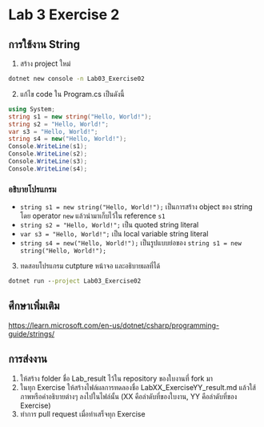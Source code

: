 # Lab 3 Exercise 2

## การใช้งาน String  

1. สร้าง project ใหม่

```cmd
dotnet new console -n Lab03_Exercise02
```

2. แก้ไข code ใน Program.cs เป็นดังนี้

```cs
using System;
string s1 = new string("Hello, World!");
string s2 = "Hello, World!";
var s3 = "Hello, World!";
string s4 = new("Hello, World!");
Console.WriteLine(s1);
Console.WriteLine(s2);
Console.WriteLine(s3);
Console.WriteLine(s4);
```

### อธิบายโปรแกรม

- `string s1 = new string("Hello, World!");` เป็นการสร้าง object ของ string โดย operator `new` แล้วนำมาเก็บไว้ใน reference `s1`
- `string s2 = "Hello, World!";` เป็น quoted string literal
- `var s3 = "Hello, World!";`  เป็น local variable string literal
- `string s4 = new("Hello, World!");` เป็นรูปแบบย่อของ `string s1 = new string("Hello, World!");`

3. ทดสอบโปรแกรม cutpture หน้าจอ และอธิบายผลที่ได้

```cmd
dotnet run --project Lab03_Exercise02
```

## ศึกษาเพิ่มเติม

<https://learn.microsoft.com/en-us/dotnet/csharp/programming-guide/strings/>

## การส่งงาน

1. ให้สร้าง folder ชื่อ Lab_result ไว้ใน repository ของใบงานที่ fork มา
2. ในทุก Exercise ให้สร้างไฟล์ผลการทดลองชื่อ LabXX_ExerciseYY_result.md แล้วใส้ภาพหรือคำอธิบายต่างๆ ลงไปในไฟล์นั้น (XX คือลำดับที่ของใบงาน, YY คือลำดับที่ของ Exercise)
3. ทำการ pull request เมื่อทำเสร็จทุก Exercise
